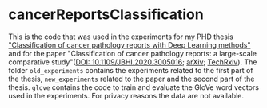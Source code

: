 # cancerReportsClassification
This is the code that was used in the experiments for my PHD thesis ["Classification of cancer pathology reports with Deep Learning methods"](https://github.com/trianam/thesisPHD/raw/master/thesis.pdf) and for the paper "Classification of cancer pathology reports: a large-scale comparative study"([DOI: 10.1109/JBHI.2020.3005016](https://doi.org/10.1109/JBHI.2020.3005016); [arXiv](http://arxiv.org/abs/2006.16370); [TechRxiv](https://www.techrxiv.org/articles/preprint/Classification_of_cancer_pathology_reports_a_large-scale_comparative_study/12582614)). The folder `old_experiments` contains the experiments related to the first part of the thesis, `new_experiments` related to the paper and the second part of the thesis. `glove` contains the code to train and evaluate the GloVe word vectors used in the experiments. For privacy reasons the data are not available.
